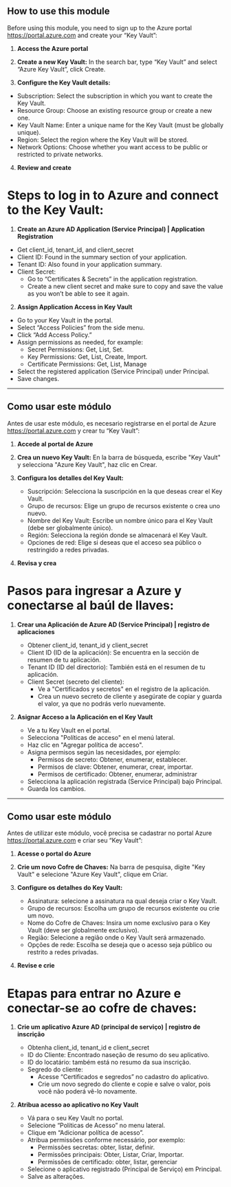 ## How to use this module
Before using this module, you need to sign up to the Azure portal https://portal.azure.com and create your “Key Vault”:

1. **Access the Azure portal**

2. **Create a new Key Vault:**
In the search bar, type “Key Vault” and select “Azure Key Vault”, click Create.

3. **Configure the Key Vault details:**
  - Subscription: Select the subscription in which you want to create the Key Vault.
  - Resource Group:
    Choose an existing resource group or create a new one.
  - Key Vault Name:
    Enter a unique name for the Key Vault (must be globally unique).
  - Region:
    Select the region where the Key Vault will be stored.
  - Network Options:
    Choose whether you want access to be public or restricted to private networks.

4. **Review and create**

# Steps to log in to Azure and connect to the Key Vault:

1. **Create an Azure AD Application (Service Principal) | Application Registration**
  - Get client_id, tenant_id, and client_secret
  - Client ID: Found in the summary section of your application.
  - Tenant ID: Also found in your application summary.
  - Client Secret:
    - Go to “Certificates & Secrets” in the application registration.
    - Create a new client secret and make sure to copy and save the value as you won’t be able to see it again.

2. **Assign Application Access in Key Vault**
  - Go to your Key Vault in the portal.
  - Select “Access Policies” from the side menu.
  - Click “Add Access Policy.”
  - Assign permissions as needed, for example:
    - Secret Permissions: Get, List, Set.
    - Key Permissions: Get, List, Create, Import.
    - Certificate Permissions: Get, List, Manage
  - Select the registered application (Service Principal) under Principal.
  - Save changes.

---

## Como usar este módulo

Antes de usar este módulo, es necesario registrarse en el portal de Azure https://portal.azure.com y crear tu “Key Vault”:

1.	**Accede al portal de Azure**

2.	**Crea un nuevo Key Vault:**
    En la barra de búsqueda, escribe "Key Vault" y selecciona "Azure Key Vault", haz clic en Crear.

3.	**Configura los detalles del Key Vault:**
    -	Suscripción: Selecciona la suscripción en la que deseas crear el Key Vault.
    -	Grupo de recursos:
      Elige un grupo de recursos existente o crea uno nuevo.
    -	Nombre del Key Vault:
      Escribe un nombre único para el Key Vault (debe ser globalmente único).
    -	Región:
      Selecciona la región donde se almacenará el Key Vault.
    -	Opciones de red:
      Elige si deseas que el acceso sea público o restringido a redes privadas.

4. **Revisa y crea**

# Pasos para ingresar a Azure y conectarse al baúl de llaves:

1. **Crear una Aplicación de Azure AD (Service Principal) | registro de aplicaciones**
    - Obtener client_id, tenant_id y client_secret
    - Client ID (ID de la aplicación): Se encuentra en la sección de resumen de tu aplicación.
    - Tenant ID (ID del directorio): También está en el resumen de tu aplicación.
    - Client Secret (secreto del cliente):
      -	Ve a "Certificados y secretos" en el registro de la aplicación.
      -	Crea un nuevo secreto de cliente  y asegúrate de copiar y guarda el valor, ya que no podrás verlo nuevamente.

2.	**Asignar Acceso a la Aplicación en el Key Vault**
    - Ve a tu Key Vault en el portal.
    - Selecciona "Políticas de acceso" en el menú lateral.
    - Haz clic en "Agregar política de acceso".
    - Asigna permisos según las necesidades, por ejemplo:
      - Permisos de secreto: Obtener, enumerar, establecer.
      - Permisos de clave: Obtener, enumerar, crear, importar.
      - Permisos de certificado: Obtener, enumerar, administrar
    - Selecciona la aplicación registrada (Service Principal) bajo Principal.
    - Guarda los cambios.

---

## Como usar este módulo

Antes de utilizar este módulo, você precisa se cadastrar no portal Azure https://portal.azure.com e criar seu “Key Vault”:

1. **Acesse o portal do Azure**

2. **Crie um novo Cofre de Chaves:**
    Na barra de pesquisa, digite "Key Vault" e selecione "Azure Key Vault", clique em Criar.

3. **Configure os detalhes do Key Vault:**
    - Assinatura: selecione a assinatura na qual deseja criar o Key Vault.
    - Grupo de recursos:
        Escolha um grupo de recursos existente ou crie um novo.
    - Nome do Cofre de Chaves:
        Insira um nome exclusivo para o Key Vault (deve ser globalmente exclusivo).
    - Região:
        Selecione a região onde o Key Vault será armazenado.
    - Opções de rede:
        Escolha se deseja que o acesso seja público ou restrito a redes privadas.

4. **Revise e crie**

# Etapas para entrar no Azure e conectar-se ao cofre de chaves:

1. **Crie um aplicativo Azure AD (principal de serviço) | registro de inscrição**
    - Obtenha client_id, tenant_id e client_secret
    - ID do Cliente: Encontrado naseção de resumo do seu aplicativo.
    - ID do locatário: também está no resumo da sua inscrição.
    - Segredo do cliente:
      - Acesse “Certificados e segredos” no cadastro do aplicativo.
      - Crie um novo segredo do cliente e copie e salve o valor, pois você não poderá vê-lo novamente.

2. **Atribua acesso ao aplicativo no Key Vault**
    - Vá para o seu Key Vault no portal.
    - Selecione “Políticas de Acesso” no menu lateral.
    - Clique em “Adicionar política de acesso”.
    - Atribua permissões conforme necessário, por exemplo:
      - Permissões secretas: obter, listar, definir.
      -  Permissões principais: Obter, Listar, Criar, Importar.
      - Permissões de certificado: obter, listar, gerenciar
    - Selecione o aplicativo registrado (Principal de Serviço) em Principal.
    - Salve as alterações.
